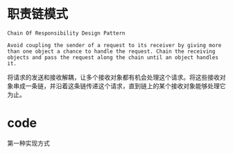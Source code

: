 # 职责链模式

`Chain Of Responsibility Design Pattern`

`Avoid coupling the sender of a request to its receiver by giving more than one object a chance to handle the request. Chain the receiving objects and pass the request along the chain until an object handles it.`

将请求的发送和接收解耦，让多个接收对象都有机会处理这个请求。将这些接收对象串成一条链，并沿着这条链传递这个请求，直到链上的某个接收对象能够处理它为止。

# code

第一种实现方式